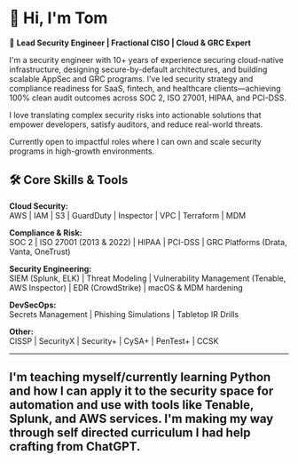# 👋 Hi, I'm Tom

🎯 **Lead Security Engineer | Fractional CISO | Cloud & GRC Expert**

I'm a security engineer with 10+ years of experience securing cloud-native infrastructure, designing secure-by-default architectures, and building scalable AppSec and GRC programs. I’ve led security strategy and compliance readiness for SaaS, fintech, and healthcare clients—achieving 100% clean audit outcomes across SOC 2, ISO 27001, HIPAA, and PCI-DSS.

I love translating complex security risks into actionable solutions that empower developers, satisfy auditors, and reduce real-world threats.

Currently open to impactful roles where I can own and scale security programs in high-growth environments.

## 🛠️ Core Skills & Tools

**Cloud Security:**  
AWS | IAM | S3 | GuardDuty | Inspector | VPC | Terraform | MDM

**Compliance & Risk:**  
SOC 2 | ISO 27001 (2013 & 2022) | HIPAA | PCI-DSS | GRC Platforms (Drata, Vanta, OneTrust)

**Security Engineering:**  
SIEM (Splunk, ELK) | Threat Modeling | Vulnerability Management (Tenable, AWS Inspector) | EDR (CrowdStrike) | macOS & MDM hardening

**DevSecOps:**  
Secrets Management | Phishing Simulations | Tabletop IR Drills

**Other:**  
CISSP | SecurityX | Security+ | CySA+ | PenTest+ | CCSK  

---
I'm teaching myself/currently learning Python and how I can apply it to the security space for automation and use with tools like Tenable, Splunk, and AWS services. I'm making my way through self directed curriculum I had help crafting from ChatGPT.
---
